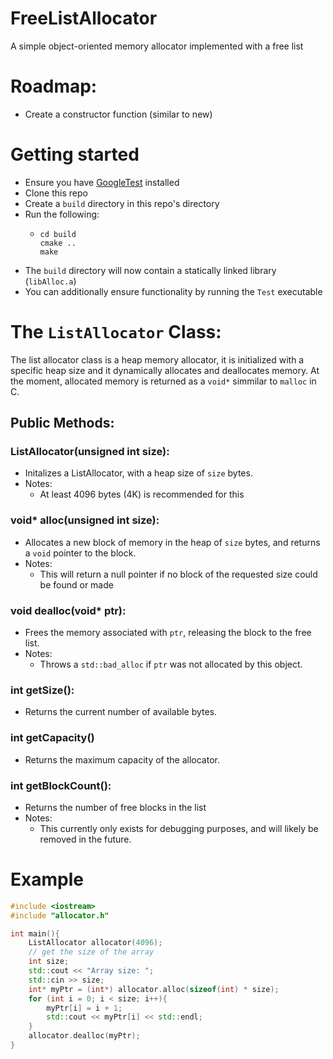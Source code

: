# FreeListAllocator
A simple object-oriented memory allocator implemented with a free list

# Roadmap: 
- Create a constructor function (similar to new)

# Getting started
- Ensure you have [GoogleTest](https://github.com/google/googletest/tree/main/googletest) installed
- Clone this repo
- Create a `build` directory in this repo's directory
- Run the following:
  - ```
    cd build
    cmake ..
    make
    ```
- The `build` directory will now contain a statically linked library (`libAlloc.a`)
- You can additionally ensure functionality by running the `Test` executable

# The `ListAllocator` Class:
The list allocator class is a heap memory allocator, it is initialized with a specific heap size and it dynamically allocates and deallocates memory. At the moment, allocated memory is returned as a `void*` simmilar to `malloc` in C. 
## Public Methods:
### ListAllocator(unsigned int size):
- Initalizes a ListAllocator, with a heap size of `size` bytes.
- Notes:
  - At least 4096 bytes (4K) is recommended for this
### void* alloc(unsigned int size):
  - Allocates a new block of memory in the heap of `size` bytes, and returns a `void` pointer to the block.
  - Notes:
    - This will return a null pointer if no block of the requested size could be found or made
### void dealloc(void* ptr):
  - Frees the memory associated with `ptr`, releasing the block to the free list.
  - Notes:
    - Throws a `std::bad_alloc` if `ptr` was not allocated by this object.
### int getSize():
  - Returns the current number of available bytes.
### int getCapacity()
  - Returns the maximum capacity of the allocator.
### int getBlockCount():
  - Returns the number of free blocks in the list
  - Notes:
    - This currently only exists for debugging purposes, and will likely be removed in the future.
# Example
```cpp
#include <iostream>
#include "allocator.h"

int main(){
    ListAllocator allocator(4096);
    // get the size of the array
    int size;
    std::cout << "Array size: ";
    std::cin >> size;
    int* myPtr = (int*) allocator.alloc(sizeof(int) * size);
    for (int i = 0; i < size; i++){
        myPtr[i] = i + 1;
        std::cout << myPtr[i] << std::endl;
    }
    allocator.dealloc(myPtr);
}
```

